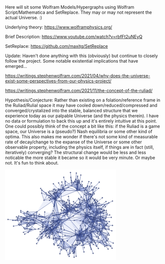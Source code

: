 Here will sit some Wolfram Models/Hypergraphs using Wolfram Script/Mathematica and SetReplace.  They may or may not represent the actual Universe.  :)  

Underlying theory:
https://www.wolframphysics.org/

Brief Description:
https://www.youtube.com/watch?v=rbfFt2uNEyQ

SetReplace:
https://github.com/maxitg/SetReplace

Update:  Haven't done anything with this (obviously) but continue to closely follow the project.  Some notable existential implications that have emerged...

https://writings.stephenwolfram.com/2021/04/why-does-the-universe-exist-some-perspectives-from-our-physics-project/

https://writings.stephenwolfram.com/2021/11/the-concept-of-the-ruliad/

Hypothesis/Conjecture:  Rather than existing on a folation/reference frame in the Ruliad/Rulial space it may have cooled down/reduced/compressed and converged/crystalized into the stable, balanced structure that we experience today as our palpable Universe (and the physics therein).  I have no data or formulation to back this up and it's entirely intuitive at this point. One could possibly think of the concept a bit like this: if the Ruliad is a game space, our Universe is a (pseudo?) Nash equilibria or some other kind of optima.  This also makes me wonder if there's not some kind of measurable rate of decay/change to the expanse of the Universe or some other observable property, including the physics itself, if things are in fact (still, iteratively) converging? The structural change would be less and less noticable the more stable it became so it would be very minute.  Or maybe not.  It's fun to think about.

![Hello World](https://github.com/TopologicLogic/My-Own-Little-Universe/raw/master/Hello%20World.png)

